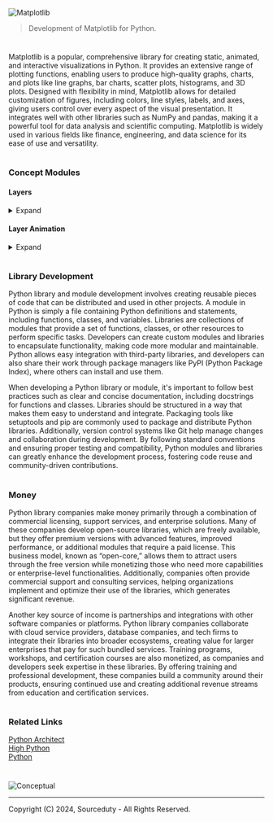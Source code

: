 ![Matplotlib](https://github.com/user-attachments/assets/cd86e598-812c-45c8-88fa-0dc7215f88a2)

> Development of Matplotlib for Python.

#

Matplotlib is a popular, comprehensive library for creating static, animated, and interactive visualizations in Python. It provides an extensive range of plotting functions, enabling users to produce high-quality graphs, charts, and plots like line graphs, bar charts, scatter plots, histograms, and 3D plots. Designed with flexibility in mind, Matplotlib allows for detailed customization of figures, including colors, line styles, labels, and axes, giving users control over every aspect of the visual presentation. It integrates well with other libraries such as NumPy and pandas, making it a powerful tool for data analysis and scientific computing. Matplotlib is widely used in various fields like finance, engineering, and data science for its ease of use and versatility.

#
### Concept Modules

#### Layers
<details><summary>Expand</summary>
<br>

![Matplotlib Layers](https://github.com/sourceduty/Matplotlib_Layers/assets/123030236/952ecb81-0138-4cb5-971f-510927a3bb7e)

> Overlay multiple plots or graphical elements on a single figure using Matplotlib.

#

The layers function allows overlaying multiple plot types or graphical elements on a single figure, with control over the z-order (stacking order) of each layer, enabling custom layered visualizations.

#
### Function Signature

```
def layers(layers_data, axes=None, order=None, show=True, save_path=None, **kwargs):
    """
    Overlay multiple plots or graphical elements on a single figure.
    """
```

#
### Parameters

layers_data (list of dicts): A list of dictionaries, each representing a layer with:

type (str): The plot type ("line", "scatter", "bar", etc.).

data (dict): Plot data, typically containing x and y keys with corresponding lists.

kwargs (dict, optional): Additional arguments specific to the plot type (e.g., color, label).

axes (matplotlib.axes.Axes, optional): The plotting area to overlay the layers. Creates a new axes if None.

order (list of int, optional): The stacking order of the layers. Defaults to the order provided in layers_data if None.

show (bool, optional): Whether to display the plot (True by default).

save_path (str, optional): Path to save the figure. If None, the figure is not saved.

**kwargs: Additional global customization arguments for the plot (e.g., title, xlabel, ylabel).

#
### Returns

matplotlib.figure.Figure: The figure object containing the layered plot.

matplotlib.axes.Axes: The axes object containing the layered plot.

#
### Testing

To ensure the layers function works as intended, comprehensive testing should be performed. This includes unit tests to validate the functionality with various types of plots and parameters, as well as testing edge cases such as:

- Empty layers_data
- Invalid order indices
- Different plot customizations and styles

#
### Documentation

Detailed documentation should be provided to guide users on how to use the layers function. This documentation should include:

- Descriptions of each parameter and their expected inputs
- Multiple usage examples with different plot types and customizations
- Explanations of the return values
- Potential use cases and best practices

The layers function should be integrated into the Matplotlib library's official documentation, complete with visual aids and examples, to help users understand and utilize this powerful tool for creating layered plots.

#
### Example Code

```
import matplotlib.pyplot as plt

def layers(layers_data, axes=None, order=None, show=True, save_path=None, **kwargs):
    """
    Overlay multiple plots or graphical elements on a single figure.
    """
    # Create figure and axes if not provided
    if axes is None:
        fig, ax = plt.subplots()
        axes = ax  # Assign to axes for consistency
    else:
        fig = axes.figure

    # Determine layer stacking order
    if order is None:
        order = range(len(layers_data))

    # Overlay each specified layer
    for idx in order:
        layer = layers_data[idx]
        plot_type = layer.get("type")
        data = layer.get("data")
        plot_kwargs = layer.get("kwargs", {})
        plot_kwargs.update(kwargs)

        if plot_type == "line":
            axes.plot(data["x"], data["y"], **plot_kwargs)
        elif plot_type == "scatter":
            axes.scatter(data["x"], data["y"], **plot_kwargs)
        elif plot_type == "bar":
            axes.bar(data["x"], data["y"], **plot_kwargs)
        # Additional plot types can be added here as needed

    # Display plot if show=True
    if show:
        plt.show()

    # Save the figure if a path is specified
    if save_path:
        fig.savefig(save_path)

    return fig, axes

# Example usage
layers_data = [
    {"type": "line", "data": {"x": [1, 2, 3], "y": [4, 5, 6]}, "kwargs": {"color": "blue", "label": "Line Plot"}},
    {"type": "scatter", "data": {"x": [1, 2, 3], "y": [6, 5, 4]}, "kwargs": {"color": "red", "label": "Scatter Plot"}},
    {"type": "bar", "data": {"x": [1, 2, 3], "y": [5, 6, 7]}, "kwargs": {"color": "green", "label": "Bar Plot"}}
]

fig, axes = layers(layers_data, order=[2, 0, 1], show=False)

# Customizing plot
axes.set_title("Layered Plot Example")
axes.set_xlabel("X-Axis")
axes.set_ylabel("Y-Axis")
axes.legend()

plt.show()
```

<br>
</details>

#### Layer Animation
<details><summary>Expand</summary>
<br>

The concept of layering and animating plots in Matplotlib enhances the visualization capabilities of the library by allowing users to overlay multiple graphical elements and animate them over time. This approach is particularly useful for creating complex visualizations where different types of data are represented simultaneously on the same axes. For instance, a user might want to combine line plots, scatter plots, and bar charts to provide a comprehensive view of data trends, distributions, and comparisons in a single figure. The layering concept ensures that these elements can be customized independently while maintaining a clear stacking order, giving users precise control over the visual hierarchy and aesthetic details. Additionally, this method integrates seamlessly with Matplotlib's native plotting functionality, making it accessible to users already familiar with the library while extending its capability in a modular and intuitive way.

Animating layered plots adds another dimension to data visualization, transforming static figures into dynamic, time-evolving representations. The layer_animation function, for instance, allows users to animate multiple layers of data, showing changes over time or across steps in a process. This is valuable for visualizing time-series data, simulations, or any scenario where observing the evolution of variables is critical. By updating each layer frame by frame, users can create informative and engaging animations, making it easier to communicate complex information effectively. The ability to customize frame intervals, repeat animations, and save them in various formats (e.g., GIFs or video files) further enhances the function’s versatility, allowing users to create and share dynamic visual content in presentations, reports, or interactive applications.

#
### Description

The layer_animation function animates the layers created by the layers function, allowing for dynamic visualization of changes over time. This can be useful for visualizing time-series data, evolving distributions, or any dataset where changes over time or steps are meaningful.

#
### Function Signature

```
def layer_animation(layers_data, frames, interval=200, repeat=True, axes=None, save_path=None, **kwargs):
    """
    Animate multiple plots or graphical elements over time on a single figure.
    """
```

#
### Parameters

layers_data (list of dicts): 
    A list of dictionaries, each representing a layer. Each dictionary includes:
    
    - type (str): The plot type ("line", "scatter", "bar", etc.).
    - data (list of dicts): A list where each element contains x and y keys with data for that frame.
    - kwargs (dict, optional): Additional arguments specific to the plot type (e.g., color, label).

frames (int or list): 
    The number of frames in the animation or a list of frame indices.

interval (int, optional): 
    Delay between frames in milliseconds. Default is 200.

repeat (bool, optional): 
    Whether to repeat the animation when it reaches the end. Default is True.

axes (matplotlib.axes.Axes, optional): 
    The plotting area for the animation. Creates a new axes if None.

save_path (str, optional): 
    Path to save the animation as a video or gif file. If None, the animation is not saved.

**kwargs: 
    Additional global customization arguments for the plot (e.g., title, xlabel, ylabel).

<br>
</details>

#
### Library Development

Python library and module development involves creating reusable pieces of code that can be distributed and used in other projects. A module in Python is simply a file containing Python definitions and statements, including functions, classes, and variables. Libraries are collections of modules that provide a set of functions, classes, or other resources to perform specific tasks. Developers can create custom modules and libraries to encapsulate functionality, making code more modular and maintainable. Python allows easy integration with third-party libraries, and developers can also share their work through package managers like PyPI (Python Package Index), where others can install and use them.

When developing a Python library or module, it's important to follow best practices such as clear and concise documentation, including docstrings for functions and classes. Libraries should be structured in a way that makes them easy to understand and integrate. Packaging tools like setuptools and pip are commonly used to package and distribute Python libraries. Additionally, version control systems like Git help manage changes and collaboration during development. By following standard conventions and ensuring proper testing and compatibility, Python modules and libraries can greatly enhance the development process, fostering code reuse and community-driven contributions.

#
### Money

Python library companies make money primarily through a combination of commercial licensing, support services, and enterprise solutions. Many of these companies develop open-source libraries, which are freely available, but they offer premium versions with advanced features, improved performance, or additional modules that require a paid license. This business model, known as “open-core,” allows them to attract users through the free version while monetizing those who need more capabilities or enterprise-level functionalities. Additionally, companies often provide commercial support and consulting services, helping organizations implement and optimize their use of the libraries, which generates significant revenue.

Another key source of income is partnerships and integrations with other software companies or platforms. Python library companies collaborate with cloud service providers, database companies, and tech firms to integrate their libraries into broader ecosystems, creating value for larger enterprises that pay for such bundled services. Training programs, workshops, and certification courses are also monetized, as companies and developers seek expertise in these libraries. By offering training and professional development, these companies build a community around their products, ensuring continued use and creating additional revenue streams from education and certification services.

#
### Related Links

[Python Architect](https://chatgpt.com/g/g-ltK2f7Fkk-python-architect)
<br>
[High Python](https://github.com/sourceduty/High_Python)
<br>
[Python](https://github.com/sourceduty/Python)

#
![Conceptual](https://github.com/user-attachments/assets/6067f61a-958e-4666-a593-1c71f440694e)

***
Copyright (C) 2024, Sourceduty - All Rights Reserved.
